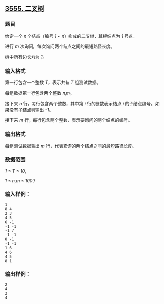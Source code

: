 ## [3555. 二叉树](https://www.acwing.com/problem/content/3558/)

### 题目

给定一个 *n* 个结点（编号 *1 ~ n*）构成的二叉树，其根结点为 *1* 号点。

进行 *m* 次询问，每次询问两个结点之间的最短路径长度。

树中所有边长均为 *1*。

### 输入格式

第一行包含一个整数 *T*，表示共有 *T* 组测试数据。

每组数据第一行包含两个整数 *n,m*。

接下来 *n* 行，每行包含两个整数，其中第 *i* 行的整数表示结点 *i* 的子结点编号。如果没有子结点则输出 *-1*。

接下来 *m* 行，每行包含两个整数，表示要询问的两个结点的编号。

### 输出格式

每组测试数据输出 *m* 行，代表查询的两个结点之间的最短路径长度。

### 数据范围

*1 ≤ T ≤ 10*,

*1 ≤ n,m ≤ 1000*

### 输入样例：

```
1
8 4
2 3
4 5
6 -1
-1 -1
-1 7
-1 -1
8 -1
-1 -1
1 6
4 6
4 5
8 1
```

### 输出样例：

```
2
4
2
4
```
